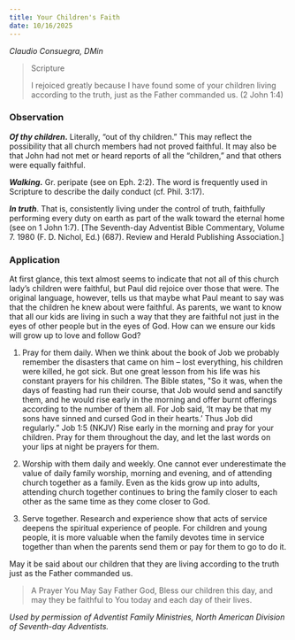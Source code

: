 ```yaml
---
title: Your Children's Faith
date: 10/16/2025
---
```


_Claudio Consuegra, DMin_

> <p>Scripture</p>
> I rejoiced greatly because I have found some of your children living according to the truth, just as the Father commanded us. (2 John 1:4)

### Observation

**_Of thy children_.** Literally, “out of thy children.” This may reflect the possibility that all church members had not proved faithful. It may also be that John had not met or heard reports of all the “children,” and that others were equally faithful.

_**Walking.**_ Gr. peripate (see on Eph. 2:2). The word is frequently used in Scripture to describe the daily conduct (cf. Phil. 3:17).

_**In truth**_. That is, consistently living under the control of truth, faithfully performing every duty on earth as part of the walk toward the eternal home (see on 1 John 1:7). [The Seventh-day Adventist Bible Commentary, Volume 7. 1980 (F. D. Nichol, Ed.) (687). Review and Herald Publishing Association.]

### Application

At first glance, this text almost seems to indicate that not all of this church lady’s children were faithful, but Paul did rejoice over those that were. The original language, however, tells us that maybe what Paul meant to say was that the children he knew about were faithful. As parents, we want to know that all our kids are living in such a way that they are faithful not just in the eyes of other people but in the eyes of God. How can we ensure our kids will grow up to love and follow God?

1. Pray for them daily. When we think about the book of Job we probably remember the disasters that came on him – lost everything, his children were killed, he got sick. But one great lesson from his life was his constant prayers for his children. The Bible states, "So it was, when the days of feasting had run their course, that Job would send and sanctify them, and he would rise early in the morning and offer burnt offerings according to the number of them all. For Job said, ‘It may be that my sons have sinned and cursed God in their hearts.’ Thus Job did regularly.” Job 1:5 (NKJV) Rise early in the morning and pray for your children. Pray for them throughout the day, and let the last words on your lips at night be prayers for them.

2. Worship with them daily and weekly. One cannot ever underestimate the value of daily family worship, morning and evening, and of attending church together as a family. Even as the kids grow up into adults, attending church together continues to bring the family closer to each other as the same time as they come closer to God.

3. Serve together. Research and experience show that acts of service deepens the spiritual experience of people. For children and young people, it is more valuable when the family devotes time in service together than when the parents send them or pay for them to go to do it.

May it be said about our children that they are living according to the truth just as the Father commanded us.

> <callout>A Prayer You May Say</callout>
> Father God, Bless our children this day, and may they be faithful to You today and each day of their lives.

_Used by permission of Adventist Family Ministries, North American Division of Seventh-day Adventists._